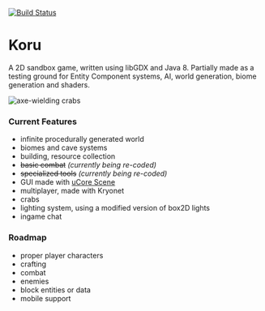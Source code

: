 [![Build Status](https://travis-ci.org/Anuken/Koru.svg?branch=master)](https://travis-ci.org/Anuken/Koru/)

# Koru

A 2D sandbox game, written using libGDX and Java 8. Partially made as a testing ground for Entity Component systems, AI, world generation, biome generation and shaders.

![axe-wielding crabs](http://i.imgur.com/6bft2gp.png)

### Current Features
- infinite procedurally generated world
- biomes and cave systems
- building, resource collection
- ~~basic combat~~ *(currently being re-coded)*
- ~~specialized tools~~ *(currently being re-coded)*
- GUI made with [uCore Scene](https://github.com/Anuken/uCore)
- multiplayer, made with Kryonet
- crabs
- lighting system, using a modified version of box2D lights
- ingame chat


### Roadmap
- proper player characters
- crafting
- combat
- enemies
- block entities or data
- mobile support
